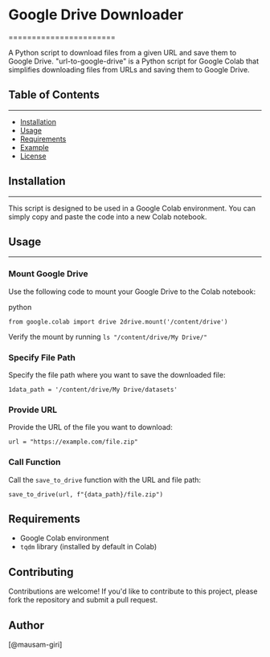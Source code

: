 # Google Drive Downloader
=======================

A Python script to download files from a given URL and save them to Google Drive.
"url-to-google-drive" is a Python script for Google Colab that simplifies downloading files from URLs and saving them to Google Drive.

## Table of Contents
-----------------

*   [Installation](#installation)
*   [Usage](#usage)
*   [Requirements](#requirements)
*   [Example](#example)
*   [License](#license)

## Installation
------------

This script is designed to be used in a Google Colab environment. You can simply copy and paste the code into a new Colab notebook.

## Usage
-----

### Mount Google Drive

Use the following code to mount your Google Drive to the Colab notebook:

python

`from google.colab import drive 2drive.mount('/content/drive')`

Verify the mount by running `ls "/content/drive/My Drive/"`

### Specify File Path

Specify the file path where you want to save the downloaded file:

`1data_path = '/content/drive/My Drive/datasets'`

### Provide URL

Provide the URL of the file you want to download:

`url = "https://example.com/file.zip"`

### Call Function

Call the `save_to_drive` function with the URL and file path:

`save_to_drive(url, f"{data_path}/file.zip")`

Requirements
------------

*   Google Colab environment
*   `tqdm` library (installed by default in Colab)

Contributing
------------

Contributions are welcome! If you'd like to contribute to this project, please fork the repository and submit a pull request.

Author
------

\[@mausam-giri\]


